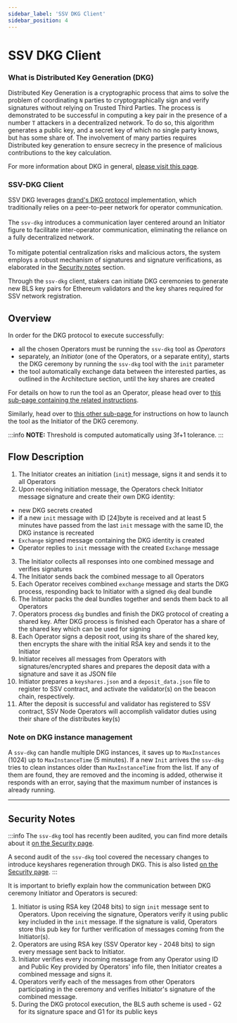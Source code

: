```yaml
---
sidebar_label: 'SSV DKG Client'
sidebar_position: 4
---
```


# SSV DKG Client

### What is Distributed Key Generation (DKG)

Distributed Key Generation is a cryptographic process that aims to solve the problem of coordinating `N` parties to cryptographically sign and verify signatures without relying on Trusted Third Parties. The process is demonstrated to be successful in computing a key pair in the presence of a number `T` attackers in a decentralized network. To do so, this algorithm generates a public key, and a secret key of which no single party knows, but has some share of. The involvement of many parties requires Distributed key generation to ensure secrecy in the presence of malicious contributions to the key calculation.

For more information about DKG in general, [please visit this page](https://en.wikipedia.org/wiki/Distributed_key_generation).

### SSV-DKG Client

SSV DKG leverages [drand's DKG protocol](https://drand.love/docs/cryptography/#setup-phase) implementation, which traditionally relies on a peer-to-peer network for operator communication. \
\
The `ssv-dkg` introduces a communication layer centered around an Initiator figure to facilitate inter-operator communication, eliminating the reliance on a fully decentralized network. \
\
To mitigate potential centralization risks and malicious actors, the system employs a robust mechanism of signatures and signature verifications, as elaborated in the [Security notes](./#security-notes) section.

Through the `ssv-dkg` client, stakers can initiate DKG ceremonies to generate new BLS key pairs for Ethereum validators and the key shares required for SSV network registration.

## Overview

In order for the DKG protocol to execute successfully:

* all the chosen Operators must be running the `ssv-dkg` tool as _Operators_
* separately, an _Initiator_ (one of the Operators, or a separate entity), starts the DKG ceremony by running the `ssv-dkg` tool with the `init` parameter
* the tool automatically exchange data between the interested parties, as outlined in the Architecture section, until the key shares are created

For details on how to run the tool as an Operator, please head over to [this sub-page containing the related instructions](/operators/operator-node/setup-sidecars/enabling-dkg/README.md).

Similarly, head over to [this other sub-page ](generate-key-shares.md)for instructions on how to launch the tool as the Initiator of the DKG ceremony.

:::info
**NOTE:** Threshold is computed automatically using 3f+1 tolerance.
:::

## Flow Description

1. The Initiator creates an initiation (`init`) message, signs it and sends it to all Operators
2. Upon receiving initiation message, the Operators check Initiator message signature and create their own DKG identity:

* new DKG secrets created
* if a new `init` message with ID \[24]byte is received and at least 5 minutes have passed from the last `init` message with the same ID, the DKG instance is recreated
* `Exchange` signed message containing the DKG identity is created
* Operator replies to `init` message with the created `Exchange` message

3. The Initiator collects all responses into one combined message and verifies signatures
4. The Initiator sends back the combined message to all Operators
5. Each Operator receives combined `exchange` message and starts the DKG process, responding back to Initiator with a signed `dkg` deal bundle
6. The Initiator packs the deal bundles together and sends them back to all Operators
7. Operators process `dkg` bundles and finish the DKG protocol of creating a shared key. After DKG process is finished each Operator has a share of the shared key which can be used for signing
8. Each Operator signs a deposit root, using its share of the shared key, then encrypts the share with the initial RSA key and sends it to the Initiator
9. Initiator receives all messages from Operators with signatures/encrypted shares and prepares the deposit data with a signature and save it as JSON file
10. Initiator prepares a `keyshares.json` and a `deposit_data.json` file to register to SSV contract, and activate the validator(s) on the beacon chain, respectively.
11. After the deposit is successful and validator has registered to SSV contract, SSV Node Operators will accomplish validator duties using their share of the distributes key(s)

### Note on DKG instance management

A `ssv-dkg` can handle multiple DKG instances, it saves up to `MaxInstances` (1024) up to `MaxInstanceTime` (5 minutes). If a new `Init` arrives the `ssv-dkg` tries to clean instances older than `MaxInstanceTime` from the list. If any of them are found, they are removed and the incoming is added, otherwise it responds with an error, saying that the maximum number of instances is already running.

***

## Security Notes

:::info
The `ssv-dkg` tool has recently been audited, you can find more details about it [on the Security page](../../security.md#audit-resources).

A second audit of the `ssv-dkg` tool covered the necessary changes to introduce keyshares regeneration through DKG. This is also listed [on the Security page](../../security.md#audit-resources).
:::

It is important to briefly explain how the communication between DKG ceremony Initiator and Operators is secured:

1. Initiator is using RSA key (2048 bits) to sign `init` message sent to Operators. Upon receiving the signature, Operators verify it using public key included in the `init` message. If the signature is valid, Operators store this pub key for further verification of messages coming from the Initiator(s).
2. Operators are using RSA key (SSV Operator key - 2048 bits) to sign every message sent back to Initiator.
3. Initiator verifies every incoming message from any Operator using ID and Public Key provided by Operators' info file, then Initiator creates a combined message and signs it.
4. Operators verify each of the messages from other Operators participating in the ceremony and verifies Initiator's signature of the combined message.
5. During the DKG protocol execution, the BLS auth scheme is used - G2 for its signature space and G1 for its public keys
